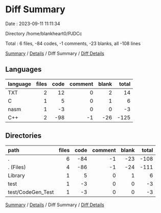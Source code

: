# Diff Summary

Date : 2023-09-11 11:11:34

Directory /home/blankheart0/PJDCc

Total : 6 files,  -84 codes, -1 comments, -23 blanks, all -108 lines

[Summary](results.md) / [Details](details.md) / Diff Summary / [Diff Details](diff-details.md)

## Languages
| language | files | code | comment | blank | total |
| :--- | ---: | ---: | ---: | ---: | ---: |
| TXT | 2 | 12 | 0 | 2 | 14 |
| C | 1 | 5 | 0 | 1 | 6 |
| nasm | 1 | -3 | 0 | 0 | -3 |
| C++ | 2 | -98 | -1 | -26 | -125 |

## Directories
| path | files | code | comment | blank | total |
| :--- | ---: | ---: | ---: | ---: | ---: |
| . | 6 | -84 | -1 | -23 | -108 |
| . (Files) | 4 | -86 | -1 | -24 | -111 |
| Library | 1 | 5 | 0 | 1 | 6 |
| test | 1 | -3 | 0 | 0 | -3 |
| test/CodeGen_Test | 1 | -3 | 0 | 0 | -3 |

[Summary](results.md) / [Details](details.md) / Diff Summary / [Diff Details](diff-details.md)